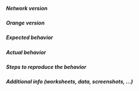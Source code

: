 <!--
This is an issue template. Please fill in the relevant details in the
sections below.
-->

##### Network version
<!-- From menu _Options→Add-ons→Network_ -->


##### Orange version
<!-- From menu _Help→About→Version_ or code `Orange.version.full_version` -->


##### Expected behavior



##### Actual behavior



##### Steps to reproduce the behavior



##### Additional info (worksheets, data, screenshots, ...)



